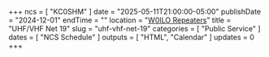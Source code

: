 +++
ncs = [ "KC0SHM" ]
date = "2025-05-11T21:00:00-05:00"
publishDate = "2024-12-01"
endTime = ""
location = "[W0ILO Repeaters](/radios/)"
title = "UHF/VHF Net 19"
slug = "uhf-vhf-net-19"
categories = [ "Public Service" ]
dates = [ "NCS Schedule" ]
outputs = [ "HTML", "Calendar" ]
updates = 0
+++
